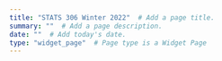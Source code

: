 ```yaml
---
title: "STATS 306 Winter 2022"  # Add a page title.
summary: ""  # Add a page description.
date: ""  # Add today's date.
type: "widget_page"  # Page type is a Widget Page
---
```

